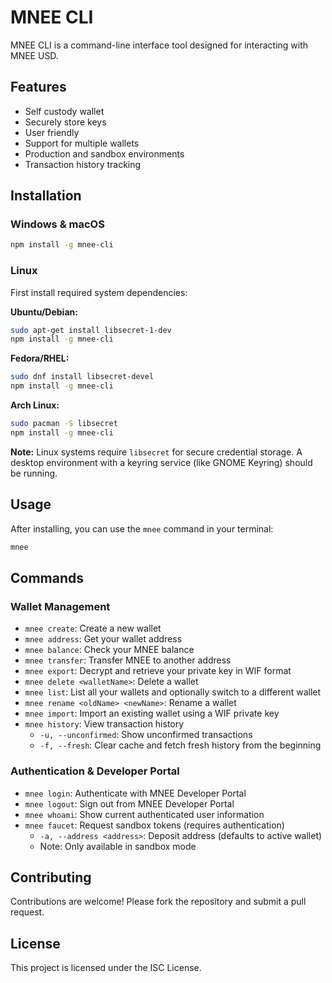 # MNEE CLI

MNEE CLI is a command-line interface tool designed for interacting with MNEE USD.

## Features

- Self custody wallet
- Securely store keys
- User friendly
- Support for multiple wallets
- Production and sandbox environments
- Transaction history tracking

## Installation

### Windows & macOS

```sh
npm install -g mnee-cli
```

### Linux

First install required system dependencies:

**Ubuntu/Debian:**
```sh
sudo apt-get install libsecret-1-dev
npm install -g mnee-cli
```

**Fedora/RHEL:**
```sh
sudo dnf install libsecret-devel
npm install -g mnee-cli
```

**Arch Linux:**
```sh
sudo pacman -S libsecret
npm install -g mnee-cli
```

**Note:** Linux systems require `libsecret` for secure credential storage. A desktop environment with a keyring service (like GNOME Keyring) should be running.

## Usage

After installing, you can use the `mnee` command in your terminal:

```sh
mnee
```

## Commands

### Wallet Management
- `mnee create`: Create a new wallet
- `mnee address`: Get your wallet address
- `mnee balance`: Check your MNEE balance
- `mnee transfer`: Transfer MNEE to another address
- `mnee export`: Decrypt and retrieve your private key in WIF format
- `mnee delete <walletName>`: Delete a wallet
- `mnee list`: List all your wallets and optionally switch to a different wallet
- `mnee rename <oldName> <newName>`: Rename a wallet
- `mnee import`: Import an existing wallet using a WIF private key
- `mnee history`: View transaction history
  - `-u, --unconfirmed`: Show unconfirmed transactions
  - `-f, --fresh`: Clear cache and fetch fresh history from the beginning

### Authentication & Developer Portal
- `mnee login`: Authenticate with MNEE Developer Portal
- `mnee logout`: Sign out from MNEE Developer Portal
- `mnee whoami`: Show current authenticated user information
- `mnee faucet`: Request sandbox tokens (requires authentication)
  - `-a, --address <address>`: Deposit address (defaults to active wallet)
  - Note: Only available in sandbox mode

## Contributing

Contributions are welcome! Please fork the repository and submit a pull request.

## License

This project is licensed under the ISC License.
